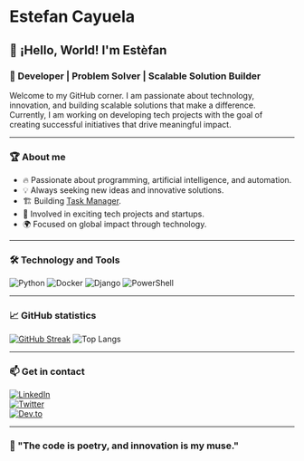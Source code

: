 # Estefan Cayuela

## 👋 ¡Hello, World! I'm Estèfan  

### 🚀 Developer | Problem Solver | Scalable Solution Builder

Welcome to my GitHub corner. I am passionate about technology, innovation, and building scalable solutions that make a difference. Currently, I am working on developing tech projects with the goal of creating successful initiatives that drive meaningful impact.

---

### 🏆 About me

- 🔥 Passionate about programming, artificial intelligence, and automation.  
- 💡 Always seeking new ideas and innovative solutions.  
- 🏗️ Building [Task Manager](https://github.com/estefancayuela/TaskManager).  
- 🚀 Involved in exciting tech projects and startups.  
- 🌍 Focused on global impact through technology.  


---

### 🛠️ Technology and Tools

![Python](https://img.shields.io/badge/Python-3776AB?style=for-the-badge&logo=python&logoColor=white)
![Docker](https://img.shields.io/badge/Docker-2496ED?style=for-the-badge&logo=docker&logoColor=white)
![Django](https://img.shields.io/badge/Django-092E20?style=for-the-badge&logo=django&logoColor=white)
![PowerShell](https://img.shields.io/badge/PowerShell-5391FE?style=for-the-badge&logo=powershell&logoColor=white)


---

### 📈 GitHub statistics

[![GitHub Streak](https://streak-stats.demolab.com/?user=estefancayuela&layout=compact&theme=radical&hide_border=true)](https://git.io/streak-stats)
![Top Langs](https://github-readme-stats.vercel.app/api/top-langs/?username=estefancayuela&layout=compact&theme=radical&hide_border=true)

---

### 📫 Get in contact

[![LinkedIn](https://img.shields.io/badge/LinkedIn-0A66C2?style=for-the-badge&logo=linkedin&logoColor=white)](https://linkedin.com/in/estefancayuela)  
[![Twitter](https://img.shields.io/badge/Twitter-1DA1F2?style=for-the-badge&logo=twitter&logoColor=white)](https://twitter.com/estefancayuela)  
[![Dev.to](https://img.shields.io/badge/Dev.to-0A0A0A?style=for-the-badge&logo=devdotto&logoColor=white)](https://dev.to/estefancayuela)  

---

### 🌟 "The code is poetry, and innovation is my muse."
